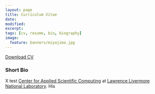 ```yaml
---
layout: page
title: Curriculum Vitae
date:
modified:
excerpt:
tags: [cv, resume, bio, biography]
image:
  feature: banners/miyajima.jpg
---
```


<i class="fa fa-file-pdf-o"></i> [Download CV](todd-cv.pdf)

### Short Bio

X test [Center for Applied Scientific
Computing](http://computation.llnl.gov/casc/) at [Lawrence Livermore
National Laboratory](http://www.llnl.gov). His
